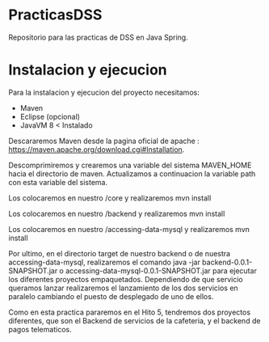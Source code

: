 # PracticasDSS
Repositorio para las practicas de DSS en Java Spring.

# Instalacion y ejecucion
Para la instalacion y ejecucion del proyecto necesitamos: 
  * Maven
  * Eclipse (opcional)
  * JavaVM 8 < Instalado

Descararemos Maven desde la pagina oficial de apache : https://maven.apache.org/download.cgi#Installation.

Descomprimiremos y crearemos una variable del sistema MAVEN_HOME hacia el directorio de maven. Actualizamos a continuacion la variable path con esta variable del sistema. 

Los colocaremos en nuestro /core y realizaremos mvn install

Los colocaremos en nuestro /backend y realizaremos mvn install

Los colocaremos en nuestro /accessing-data-mysql y realizaremos mvn install

Por ultimo, en el directorio target de nuestro backend o de nuestra accessing-data-mysql, realizaremos el comando java -jar backend-0.0.1-SNAPSHOT.jar o accessing-data-mysql-0.0.1-SNAPSHOT.jar para ejecutar los diferentes proyectos empaquetados. Dependiendo de que servicio queramos lanzar realizaremos el lanzamiento de los dos servicios en paralelo cambiando el puesto de desplegado de uno de ellos.

Como en esta practica pararemos en el Hito 5, tendremos dos proyectos diferentes, que son el Backend de servicios de la cafeteria, y el backend de pagos telematicos.

